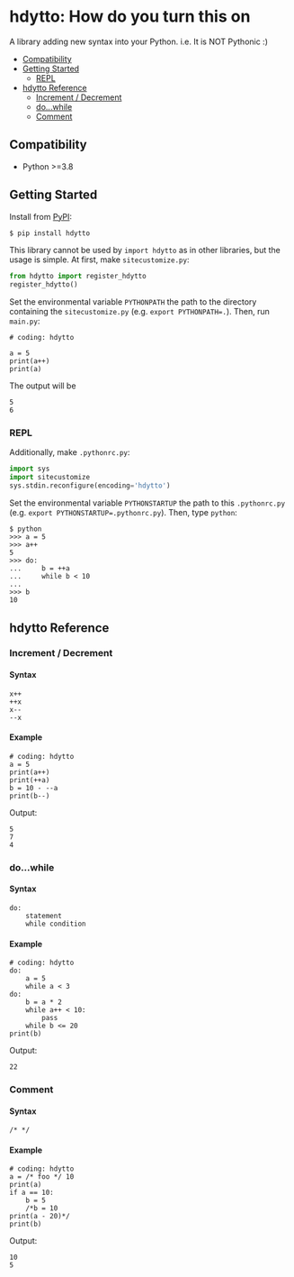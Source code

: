 # hdytto: How do you turn this on

A library adding new syntax into your Python.
i.e. It is NOT Pythonic :)

* [Compatibility](#compatibility)
* [Getting Started](#getting-started)
  * [REPL](#repl)
* [hdytto Reference](#hdytto-reference)
  * [Increment / Decrement](#increment--decrement)
  * [do...while](#dowhile)
  * [Comment](#comment)

## Compatibility

* Python >=3.8

## Getting Started

Install from [PyPI](https://pypi.org/project/hdytto/):

```bash
$ pip install hdytto
```

This library cannot be used by `import hdytto` as in other libraries, but the usage is simple. At first, make `sitecustomize.py`:

```python
from hdytto import register_hdytto
register_hdytto()
```

Set the environmental variable `PYTHONPATH` the path to the directory containing the `sitecustomize.py` (e.g. `export PYTHONPATH=.`).
Then, run `main.py`:

```
# coding: hdytto

a = 5
print(a++)
print(a)
```

The output will be

```
5
6
```

### REPL

Additionally, make `.pythonrc.py`:

```python
import sys
import sitecustomize
sys.stdin.reconfigure(encoding='hdytto')
```

Set the environmental variable `PYTHONSTARTUP` the path to this `.pythonrc.py` (e.g. `export PYTHONSTARTUP=.pythonrc.py`).
Then, type `python`:

```
$ python
>>> a = 5
>>> a++
5
>>> do:
...     b = ++a
...     while b < 10
...
>>> b
10
```

## hdytto Reference
### Increment / Decrement
#### Syntax

```
x++
++x
x--
--x
```

#### Example

```
# coding: hdytto
a = 5
print(a++)
print(++a)
b = 10 - --a
print(b--)
```

Output:
```
5
7
4
```

### do...while
#### Syntax

```
do:
    statement
    while condition
```

#### Example

```
# coding: hdytto
do:
    a = 5
    while a < 3
do:
    b = a * 2
    while a++ < 10:
        pass
    while b <= 20
print(b)
```

Output:
```
22
```

### Comment
#### Syntax

```
/* */
```

#### Example

```
# coding: hdytto
a = /* foo */ 10
print(a)
if a == 10:
    b = 5
    /*b = 10
print(a - 20)*/
print(b)
```

Output:
```
10
5
```
